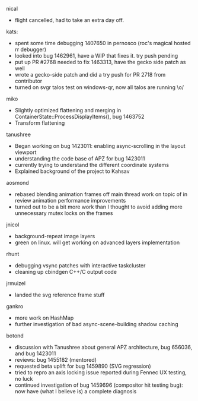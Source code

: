 nical
* flight cancelled, had to take an extra day off.



kats:
* spent some time debugging 1407650 in pernosco (roc's magical hosted rr debugger)
* looked into bug 1462961, have a WIP that fixes it. try push pending
* put up PR #2768 needed to fix 1463313, have the gecko side patch as well
* wrote a gecko-side patch and did a try push for PR 2718 from contributor
* turned on svgr talos test on windows-qr, now all talos are running \o/



miko
* Slightly optimized flattening and merging in ContainerState::ProcessDisplayItems(), bug 1463752
* Transform flattening



tanushree
* Began working on bug 1423011: enabling async-scrolling in the layout viewport
* understanding the code base of APZ for bug 1423011
* currently trying to understand the different coordinate systems 
* Explained background of the project to Kahsav 



aosmond
* rebased blending animation frames off main thread work on topic of in review animation performance improvements
* turned out to be a bit more work than I thought to avoid adding more unnecessary mutex locks on the frames



jnicol
* background-repeat image layers
* green on linux. will get working on advanced layers implementation



rhunt
* debugging vsync patches with interactive taskcluster
* cleaning up cbindgen C++/C output code



jrmuizel
* landed the svg reference frame stuff



gankro
* more work on HashMap
* further investigation of bad async-scene-building shadow caching



botond
* discussion with Tanushree about general APZ architecture, bug 656036, and bug 1423011 
* reviews: bug 1455182 (mentored) 
* requested beta uplift for bug 1459890 (SVG regression) 
* tried to repro an axis locking issue reported during Fennec UX testing, no luck 
* continued investigation of bug 1459696 (compositor hit testing bug): now have (what I believe is) a complete diagnosis




